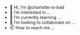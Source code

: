 - 👋 Hi, I’m @charlotte-is-bad
- 👀 I’m interested in ...
- 🌱 I’m currently learning ...
- 💞️ I’m looking to collaborate on ...
- 📫 How to reach me ...

<!---
charlotte-is-bad/charlotte-is-bad is a ✨ special ✨ repository because its `README.md` (this file) appears on your GitHub profile.
You can click the Preview link to take a look at your changes.
--->
